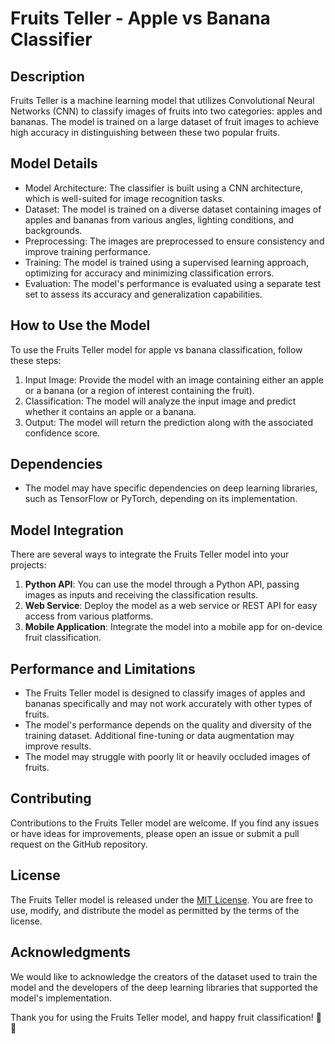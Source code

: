 # Fruits Teller - Apple vs Banana Classifier

## Description

Fruits Teller is a machine learning model that utilizes Convolutional Neural Networks (CNN) to classify images of fruits into two categories: apples and bananas. The model is trained on a large dataset of fruit images to achieve high accuracy in distinguishing between these two popular fruits.

## Model Details

- Model Architecture: The classifier is built using a CNN architecture, which is well-suited for image recognition tasks.
- Dataset: The model is trained on a diverse dataset containing images of apples and bananas from various angles, lighting conditions, and backgrounds.
- Preprocessing: The images are preprocessed to ensure consistency and improve training performance.
- Training: The model is trained using a supervised learning approach, optimizing for accuracy and minimizing classification errors.
- Evaluation: The model's performance is evaluated using a separate test set to assess its accuracy and generalization capabilities.

## How to Use the Model

To use the Fruits Teller model for apple vs banana classification, follow these steps:

1. Input Image: Provide the model with an image containing either an apple or a banana (or a region of interest containing the fruit).
2. Classification: The model will analyze the input image and predict whether it contains an apple or a banana.
3. Output: The model will return the prediction along with the associated confidence score.

## Dependencies

- The model may have specific dependencies on deep learning libraries, such as TensorFlow or PyTorch, depending on its implementation.

## Model Integration

There are several ways to integrate the Fruits Teller model into your projects:

1. **Python API**: You can use the model through a Python API, passing images as inputs and receiving the classification results.
2. **Web Service**: Deploy the model as a web service or REST API for easy access from various platforms.
3. **Mobile Application**: Integrate the model into a mobile app for on-device fruit classification.

## Performance and Limitations

- The Fruits Teller model is designed to classify images of apples and bananas specifically and may not work accurately with other types of fruits.
- The model's performance depends on the quality and diversity of the training dataset. Additional fine-tuning or data augmentation may improve results.
- The model may struggle with poorly lit or heavily occluded images of fruits.

## Contributing

Contributions to the Fruits Teller model are welcome. If you find any issues or have ideas for improvements, please open an issue or submit a pull request on the GitHub repository.

## License

The Fruits Teller model is released under the [MIT License](LICENSE). You are free to use, modify, and distribute the model as permitted by the terms of the license.

## Acknowledgments

We would like to acknowledge the creators of the dataset used to train the model and the developers of the deep learning libraries that supported the model's implementation.

Thank you for using the Fruits Teller model, and happy fruit classification! 🍎🍌
